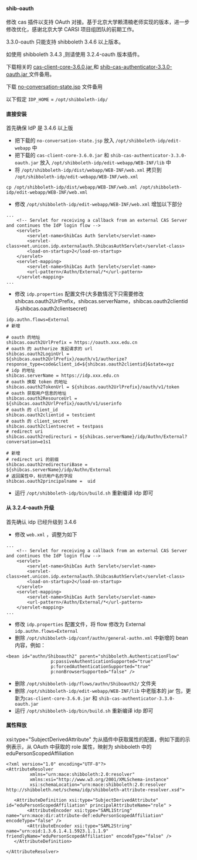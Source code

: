 #### shib-oauth
修改 cas 插件以支持 OAuth 对接。基于北京大学赖清楠老师实现的版本，进一步修改优化，感谢北京大学 CARSI 项目组团队的前期工作。

3.3.0-oauth 只能支持 shibboleth 3.4.6 以上版本。

如使用 shibboleth 3.4.3 ,则请使用 3.2.4-oauth 版本插件。

下载相关的 [cas-client-core-3.6.0.jar
](https://github.com/shanghai-edu/shib-cas-authn3/releases/download/v3.3.0-oauth/cas-client-core-3.6.0.jar ) 和 [shib-cas-authenticator-3.3.0-oauth.jar
](https://github.com/shanghai-edu/shib-cas-authn3/releases/download/v3.3.0-oauth/shib-cas-authenticator-3.3.0-oauth.jar)文件备用。

下载 [no-conversation-state.jsp](https://raw.githubusercontent.com/shanghai-edu/shib-cas-authn3/3.3.0-oauth/IDP_HOME/edit-webapp/no-conversation-state.jsp) 文件备用

以下假定 `IDP_HOME` = `/opt/shibboleth-idp/`
#### 直接安装
首先确保 IdP 是 3.4.6 以上版​
- 把下载的 `no-conversation-state.jsp` 放入 `/opt/shibboleth-idp/edit-webapp` 中
- 把下载的 `cas-client-core-3.6.0.jar` 和 `shib-cas-authenticator-3.3.0-oauth.jar` 放入 `/opt/shibboleth-idp/edit-webapp/WEB-INF/lib` 中
- 将 `/opt/shibboleth-idp/dist/webapp/WEB-INF/web.xml` 拷贝到 `/opt/shibboleth-idp/edit-webapp/WEB-INF/web.xml`

```
cp /opt/shibboleth-idp/dist/webapp/WEB-INF/web.xml /opt/shibboleth-idp/edit-webapp/WEB-INF/web.xml
```

- 修改 `/opt/shibboleth-idp/edit-webapp/WEB-INF/web.xml` 增加以下部分

```
...
    <!-- Servlet for receiving a callback from an external CAS Server and continues the IdP login flow -->
    <servlet>
        <servlet-name>ShibCas Auth Servlet</servlet-name>
        <servlet-class>net.unicon.idp.externalauth.ShibcasAuthServlet</servlet-class>
        <load-on-startup>2</load-on-startup>
    </servlet>
    <servlet-mapping>
        <servlet-name>ShibCas Auth Servlet</servlet-name>
        <url-pattern>/Authn/External/*</url-pattern>
    </servlet-mapping>
...
```
- 修改 `idp.properties` 配置文件(大多数情况下只需要修改shibcas.oauth2UrlPrefix，shibcas.serverName，shibcas.oauth2clientid 与shibcas.oauth2clientsecret)

```
idp.authn.flows=External
# 新增

# oauth 的地址
shibcas.oauth2UrlPrefix = https://oauth.xxx.edu.cn
# oauth 的 authorize 发起请求的 url
shibcas.oauth2LoginUrl = ${shibcas.oauth2UrlPrefix}/oauth/v1/authorize?response_type=code&client_id=${shibcas.oauth2clientid}&state=xyz
# idp 的地址
shibcas.serverName = https://idp.xxx.edu.cn
# oauth 换取 token 的地址
shibcas.oauth2TokenUrl = ${shibcas.oauth2UrlPrefix}/oauth/v1/token
# oauth 获取用户信息的地址
shibcas.oauth2ResourceUrl = ${shibcas.oauth2UrlPrefix}/oauth/v1/userinfo
# oauth 的 client_id
shibcas.oauth2clientid = testcient
# oauth 的 client_secret
shibcas.oauth2clientsecret = testpass
# redirect uri
shibcas.oauth2redirecturi = ${shibcas.serverName}/idp/Authn/External?conversation=e1s1

# 新增
# redirect uri 的前缀
shibcas.oauth2redirecturiBase = ${shibcas.serverName}/idp/Authn/External
# 返回属性中，标识用户名的字段
shibcas.oauth2principalname =  uid
```
- 运行 `/opt/shibboleth-idp/bin/build.sh` 重新编译 idp 即可

#### 从 3.2.4-oauth 升级
首先确认 idp 已经升级到 3.4.6
- 修改 `web.xml` ，调整为如下

```
...
    <!-- Servlet for receiving a callback from an external CAS Server and continues the IdP login flow -->
    <servlet>
        <servlet-name>ShibCas Auth Servlet</servlet-name>
        <servlet-class>net.unicon.idp.externalauth.ShibcasAuthServlet</servlet-class>
        <load-on-startup>2</load-on-startup>
    </servlet>
    <servlet-mapping>
        <servlet-name>ShibCas Auth Servlet</servlet-name>
        <url-pattern>/Authn/External/*</url-pattern>
    </servlet-mapping>
...
```
- 修改 `idp.properties` 配置文件，将 flow 修改为 External  `idp.authn.flows=External` 
- 删除 `/opt/shibboleth-idp/conf/authn/general-authn.xml` 中新增的 bean 内容，例如：

```
<bean id="authn/Shiboauth2" parent="shibboleth.AuthenticationFlow"
                 p:passiveAuthenticationSupported="true"
                 p:forcedAuthenticationSupported="true"
                 p:nonBrowserSupported="false" />
```
- 删除 `/opt/shibboleth-idp/flows/authn/Shiboauth2/` 文件夹
- 删除 `/opt/shibboleth-idp/edit-webapp/WEB-INF/lib` 中老版本的 jar 包，更新为`cas-client-core-3.6.0.jar` 和 `shib-cas-authenticator-3.3.0-oauth.jar` 
- 运行 `/opt/shibboleth-idp/bin/build.sh` 重新编译 idp 即可

#### 属性释放

xsi:type="SubjectDerivedAttribute" 为从插件中获取属性的配置，例如下面的示例表示，从 OAuth 中获取的 role 属性，映射为 shibboleth 中的 eduPersonScopedAffiliation

```
<?xml version="1.0" encoding="UTF-8"?>
<AttributeResolver
         xmlns="urn:mace:shibboleth:2.0:resolver"
         xmlns:xsi="http://www.w3.org/2001/XMLSchema-instance" 
         xsi:schemaLocation="urn:mace:shibboleth:2.0:resolver http://shibboleth.net/schema/idp/shibboleth-attribute-resolver.xsd">

   <AttributeDefinition xsi:type="SubjectDerivedAttribute" id="eduPersonScopedAffiliation" principalAttributeName="role" >
        <AttributeEncoder xsi:type="SAML1String" name="urn:mace:dir:attribute-def:eduPersonScopedAffiliation" encodeType="false" />
        <AttributeEncoder xsi:type="SAML2String" name="urn:oid:1.3.6.1.4.1.5923.1.1.1.9" friendlyName="eduPersonScopedAffiliation" encodeType="false" />
   </AttributeDefinition>

</AttributeResolver>
```